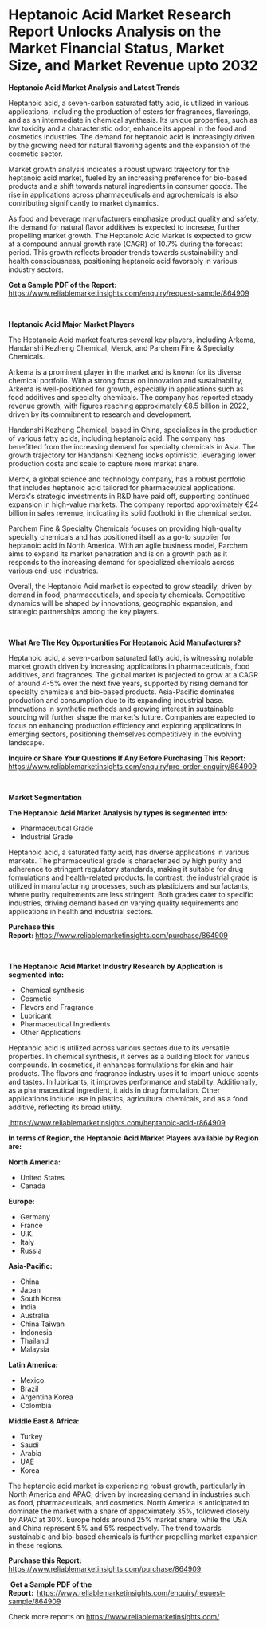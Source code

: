 <p><h1>Heptanoic Acid Market Research Report Unlocks Analysis on the Market Financial Status, Market Size, and Market Revenue upto 2032</h1></p><p><strong>Heptanoic Acid Market Analysis and Latest Trends</strong></p>
<p><p>Heptanoic acid, a seven-carbon saturated fatty acid, is utilized in various applications, including the production of esters for fragrances, flavorings, and as an intermediate in chemical synthesis. Its unique properties, such as low toxicity and a characteristic odor, enhance its appeal in the food and cosmetics industries. The demand for heptanoic acid is increasingly driven by the growing need for natural flavoring agents and the expansion of the cosmetic sector.</p><p>Market growth analysis indicates a robust upward trajectory for the heptanoic acid market, fueled by an increasing preference for bio-based products and a shift towards natural ingredients in consumer goods. The rise in applications across pharmaceuticals and agrochemicals is also contributing significantly to market dynamics. </p><p>As food and beverage manufacturers emphasize product quality and safety, the demand for natural flavor additives is expected to increase, further propelling market growth. The Heptanoic Acid Market is expected to grow at a compound annual growth rate (CAGR) of 10.7% during the forecast period. This growth reflects broader trends towards sustainability and health consciousness, positioning heptanoic acid favorably in various industry sectors.</p></p>
<p><strong>Get a Sample PDF of the Report:&nbsp;</strong> <a href="https://www.reliablemarketinsights.com/enquiry/request-sample/864909?utm_campaign=3517&utm_medium=2&utm_source=Github&utm_content=ia&utm_term=01042025&utm_id=heptanoic-acid">https://www.reliablemarketinsights.com/enquiry/request-sample/864909</a></p>
<p>&nbsp;</p>
<p><strong>Heptanoic Acid Major Market Players</strong></p>
<p><p>The Heptanoic Acid market features several key players, including Arkema, Handanshi Kezheng Chemical, Merck, and Parchem Fine & Specialty Chemicals. </p><p>Arkema is a prominent player in the market and is known for its diverse chemical portfolio. With a strong focus on innovation and sustainability, Arkema is well-positioned for growth, especially in applications such as food additives and specialty chemicals. The company has reported steady revenue growth, with figures reaching approximately €8.5 billion in 2022, driven by its commitment to research and development.</p><p>Handanshi Kezheng Chemical, based in China, specializes in the production of various fatty acids, including heptanoic acid. The company has benefitted from the increasing demand for specialty chemicals in Asia. The growth trajectory for Handanshi Kezheng looks optimistic, leveraging lower production costs and scale to capture more market share.</p><p>Merck, a global science and technology company, has a robust portfolio that includes heptanoic acid tailored for pharmaceutical applications. Merck's strategic investments in R&D have paid off, supporting continued expansion in high-value markets. The company reported approximately €24 billion in sales revenue, indicating its solid foothold in the chemical sector.</p><p>Parchem Fine & Specialty Chemicals focuses on providing high-quality specialty chemicals and has positioned itself as a go-to supplier for heptanoic acid in North America. With an agile business model, Parchem aims to expand its market penetration and is on a growth path as it responds to the increasing demand for specialized chemicals across various end-use industries.</p><p>Overall, the Heptanoic Acid market is expected to grow steadily, driven by demand in food, pharmaceuticals, and specialty chemicals. Competitive dynamics will be shaped by innovations, geographic expansion, and strategic partnerships among the key players.</p></p>
<p>&nbsp;</p>
<p><strong>What Are The Key Opportunities For Heptanoic Acid Manufacturers?</strong></p>
<p><p>Heptanoic acid, a seven-carbon saturated fatty acid, is witnessing notable market growth driven by increasing applications in pharmaceuticals, food additives, and fragrances. The global market is projected to grow at a CAGR of around 4-5% over the next five years, supported by rising demand for specialty chemicals and bio-based products. Asia-Pacific dominates production and consumption due to its expanding industrial base. Innovations in synthetic methods and growing interest in sustainable sourcing will further shape the market's future. Companies are expected to focus on enhancing production efficiency and exploring applications in emerging sectors, positioning themselves competitively in the evolving landscape.</p></p>
<p><strong>Inquire or Share Your Questions If Any Before Purchasing This Report:</strong> <a href="https://www.reliablemarketinsights.com/enquiry/pre-order-enquiry/864909?utm_campaign=3517&utm_medium=2&utm_source=Github&utm_content=ia&utm_term=01042025&utm_id=heptanoic-acid">https://www.reliablemarketinsights.com/enquiry/pre-order-enquiry/864909</a></p>
<p>&nbsp;</p>
<p><strong>Market Segmentation</strong></p>
<p><strong>The Heptanoic Acid Market Analysis by types is segmented into:</strong></p>
<p><ul><li>Pharmaceutical Grade</li><li>Industrial Grade</li></ul></p>
<p><p>Heptanoic acid, a saturated fatty acid, has diverse applications in various markets. The pharmaceutical grade is characterized by high purity and adherence to stringent regulatory standards, making it suitable for drug formulations and health-related products. In contrast, the industrial grade is utilized in manufacturing processes, such as plasticizers and surfactants, where purity requirements are less stringent. Both grades cater to specific industries, driving demand based on varying quality requirements and applications in health and industrial sectors.</p></p>
<p><strong>Purchase this Report:&nbsp;</strong><a href="https://www.reliablemarketinsights.com/purchase/864909?utm_campaign=3517&utm_medium=2&utm_source=Github&utm_content=ia&utm_term=01042025&utm_id=heptanoic-acid">https://www.reliablemarketinsights.com/purchase/864909</a></p>
<p>&nbsp;</p>
<p><strong>The Heptanoic Acid Market Industry Research by Application is segmented into:</strong></p>
<p><ul><li>Chemical synthesis</li><li>Cosmetic</li><li>Flavors and Fragrance</li><li>Lubricant</li><li>Pharmaceutical Ingredients</li><li>Other Applications</li></ul></p>
<p><p>Heptanoic acid is utilized across various sectors due to its versatile properties. In chemical synthesis, it serves as a building block for various compounds. In cosmetics, it enhances formulations for skin and hair products. The flavors and fragrance industry uses it to impart unique scents and tastes. In lubricants, it improves performance and stability. Additionally, as a pharmaceutical ingredient, it aids in drug formulation. Other applications include use in plastics, agricultural chemicals, and as a food additive, reflecting its broad utility.</p></p>
<p><a href="https://www.reliablemarketinsights.com/heptanoic-acid-r864909?utm_campaign=3517&utm_medium=2&utm_source=Github&utm_content=ia&utm_term=01042025&utm_id=heptanoic-acid">&nbsp;https://www.reliablemarketinsights.com/heptanoic-acid-r864909</a></p>
<p><strong>In terms of Region, the Heptanoic Acid Market Players available by Region are:</strong></p>
<p>
    <p> <strong> North America: </strong>
        <ul>
            <li>United States</li>
            <li>Canada</li>
        </ul>
        </p> 
    <p> <strong> Europe: </strong>
        <ul>
            <li>Germany</li>
            <li>France</li>
            <li>U.K.</li>
            <li>Italy</li>
            <li>Russia</li>
        </ul>
        </p> 
    <p> <strong> Asia-Pacific: </strong>
        <ul>
            <li>China</li>
            <li>Japan</li>
            <li>South Korea</li>
            <li>India</li>
            <li>Australia</li>
            <li>China Taiwan</li>
            <li>Indonesia</li>
            <li>Thailand</li>
            <li>Malaysia</li>
        </ul>
        </p> 
    <p> <strong> Latin America: </strong>
        <ul>
            <li>Mexico</li>
            <li>Brazil</li>
            <li>Argentina Korea</li>
            <li>Colombia</li>
        </ul>
        </p> 
    <p> <strong> Middle East & Africa: </strong>
        <ul>
            <li>Turkey</li>
            <li>Saudi</li>
            <li>Arabia</li>
            <li>UAE</li>
            <li>Korea</li>
        </ul>
    </p>
    </p>
<p><p>The heptanoic acid market is experiencing robust growth, particularly in North America and APAC, driven by increasing demand in industries such as food, pharmaceuticals, and cosmetics. North America is anticipated to dominate the market with a share of approximately 35%, followed closely by APAC at 30%. Europe holds around 25% market share, while the USA and China represent 5% and 5% respectively. The trend towards sustainable and bio-based chemicals is further propelling market expansion in these regions.</p></p>
<p><strong>Purchase this Report: </strong><a href="https://www.reliablemarketinsights.com/purchase/864909?utm_campaign=3517&utm_medium=2&utm_source=Github&utm_content=ia&utm_term=01042025&utm_id=heptanoic-acid">https://www.reliablemarketinsights.com/purchase/864909</a></p>
<p>&nbsp;<strong>Get a Sample PDF of the Report:&nbsp;&nbsp;</strong><a href="https://www.reliablemarketinsights.com/enquiry/request-sample/864909?utm_campaign=3517&utm_medium=2&utm_source=Github&utm_content=ia&utm_term=01042025&utm_id=heptanoic-acid">https://www.reliablemarketinsights.com/enquiry/request-sample/864909</a></p>
<p><strong></strong></p>
<p>Check more reports on <a href="https://www.reliablemarketinsights.com/?utm_campaign=3517&utm_medium=2&utm_source=Github&utm_content=ia&utm_term=01042025&utm_id=heptanoic-acid">https://www.reliablemarketinsights.com/</a></p>